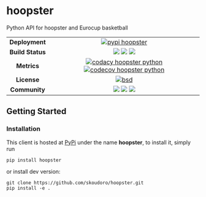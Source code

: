 # hoopster

Python API for hoopster and Eurocup basketball

<table align="center">
    <tr>
      <td align="center"><b>Deployment</b></td>
      <td align="center"><a href="https://pypi.org/project/hoopster/"><img src="https://img.shields.io/pypi/v/hoopster.svg?logo=python&logoColor=white" alt="pypi hoopster"></a></td>
    </tr>
    <tr>
      <td align="center"><b>Build Status</b></td>
      <td align="center"><a href="https://travis-ci.com/github/skoudoro/hoopster"><img src="https://travis-ci.com/skoudoro/hoopster.svg?branch=master"></a> <a href="https://github.com/skoudoro/hoopster/actions?query=workflow%3A%22CI+%28PIP%29%22"><img src="https://github.com/skoudoro/hoopster/workflows/CI%20(PIP)/badge.svg"></a> <a href="https://github.com/skoudoro/hoopster/actions?query=workflow%3A%22CI+%28CONDA%29%22"><img src="https://github.com/skoudoro/hoopster/workflows/CI%20(CONDA)/badge.svg"></a></td>
    </tr>
    <tr>
      <td align="center"><b>Metrics</b></td>
      <td align="center">
        <a href="https://app.codacy.com/manual/skab12/hoopster?utm_source=github.com&utm_medium=referral&utm_content=skoudoro/hoopster&utm_campaign=Badge_Grade_Dashboard
"><img src="https://api.codacy.com/project/badge/Grade/9c17e95d29cd489ba86411db969a576e" alt="codacy hoopster python"></a> <a href="https://codecov.io/gh/skoudoro/hoopster"><img src="https://codecov.io/gh/skoudoro/hoopster/branch/master/graph/badge.svg" alt="codecov hoopster python"></a>
      </td>
    </tr>
    <tr>
      <td align="center"><b>License</b></td>
      <td align="center"><a href="https://opensource.org/licenses/BSD-3-Clause"><img src="https://img.shields.io/badge/License-BSD%203--Clause-blue.svg" alt="bsd"></a></td>
    </tr>
    <tr>
      <td align="center"><b>Community</b></td>
      <td align="center"><a href="https://github.com/skoudoro/hoopster/graphs/contributors"><img src="https://img.shields.io/github/contributors/skoudoro/hoopster.svg"></a> <a href="https://github.com/skoudoro/hoopster/blob/master/CONTRIBUTING.rst"><img src="https://img.shields.io/badge/contributions-welcome-brightgreen.svg?style=flat"></a> <a href="https://github.com/skoudoro/hoopster/blob/master/CONTRIBUTING.rst"><img src="https://img.shields.io/badge/PRs-welcome-brightgreen.svg?style=flat-square"></a></td>
    </tr>
</table>

## Getting Started

### Installation

This client is hosted at [PyPi](https://pypi.org/project/hoopster/) under the name **hoopster**, to install it, simply run

```terminal
pip install hoopster
```

or install dev version:

```terminal
git clone https://github.com/skoudoro/hoopster.git
pip install -e .
````

